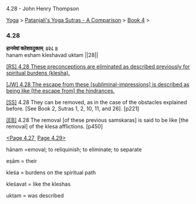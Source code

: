 4.28 - John Henry Thompson 

[Yoga](../../../yoga.md)‎ > ‎[Patanjali's Yoga Sutras - A Comparison](../../patanjani.md)‎ > ‎[Book 4](../book-4.md)‎ > ‎

### 4.28

**हानमेषां क्लेशवदुक्तम् ॥२८॥**  
hanam esham kleshavad uktam ||28||  
  
  
[\[RS\] 4.28 These preconceptions are eliminated as described previously for spiritual burdens (klesha).](http://www.ashtangayoga.info/source-texts/yoga-sutra-patanjali/chapter-4/item/hanam-esham-kleshavad-uktam-28/)  
  
[\[JW\] 4.28 The escape from these \[subliminal-impressions\] is described as being like \[the escape from\] the hindrances.](http://books.google.com/books?id=YzFImjtOxUwC&pg=PA340&ci=146%2C247%2C799%2C69&source=bookclip)  
  
[\[SS\]](http://www.amazon.com/Yoga-Sutras-Patanjali-Commentary-Satchidananda/dp/0932040381) 4.28 They can be removed, as in the case of the obstacles explained before. \[See Book 2, Sutras 1, 2, 10, 11, and 26\]. \[p221\]  
  
[\[EB\]](http://www.amazon.com/Yoga-Sutras-Patanjali-Translation-Commentary/dp/0865477361/ref=sr_1_1?ie=UTF8&s=books&qid=1250508322&sr=1-1) 4.28 The removal \[of these previous samskaras\] is said to be like \[the removal\] of the klesa afflictions. \[p450\]  
  
  
[<Page 4.27](427.md)[ ](422.md) [Page 4.29>](429.md)  

hānam =emoval; to reliquinish; to eliminate; to separate  
  
eṣām = their  
  
kleśa = burdens on the spiritual path  
  
kleśavat = like the kleshas  
  
uktam = was described

